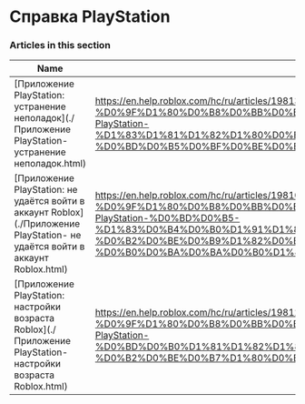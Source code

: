 # Справка PlayStation  
### Articles in this section
Name|URL
-|-
[Приложение PlayStation: устранение неполадок](./Приложение PlayStation- устранение неполадок.html) |https://en.help.roblox.com/hc/ru/articles/19813337433620-%D0%9F%D1%80%D0%B8%D0%BB%D0%BE%D0%B6%D0%B5%D0%BD%D0%B8%D0%B5-PlayStation-%D1%83%D1%81%D1%82%D1%80%D0%B0%D0%BD%D0%B5%D0%BD%D0%B8%D0%B5-%D0%BD%D0%B5%D0%BF%D0%BE%D0%BB%D0%B0%D0%B4%D0%BE%D0%BA
[Приложение PlayStation: не удаётся войти в аккаунт Roblox](./Приложение PlayStation- не удаётся войти в аккаунт Roblox.html) |https://en.help.roblox.com/hc/ru/articles/19810672663572-%D0%9F%D1%80%D0%B8%D0%BB%D0%BE%D0%B6%D0%B5%D0%BD%D0%B8%D0%B5-PlayStation-%D0%BD%D0%B5-%D1%83%D0%B4%D0%B0%D1%91%D1%82%D1%81%D1%8F-%D0%B2%D0%BE%D0%B9%D1%82%D0%B8-%D0%B2-%D0%B0%D0%BA%D0%BA%D0%B0%D1%83%D0%BD%D1%82-Roblox
[Приложение PlayStation: настройки возраста Roblox](./Приложение PlayStation- настройки возраста Roblox.html) |https://en.help.roblox.com/hc/ru/articles/19812986896532-%D0%9F%D1%80%D0%B8%D0%BB%D0%BE%D0%B6%D0%B5%D0%BD%D0%B8%D0%B5-PlayStation-%D0%BD%D0%B0%D1%81%D1%82%D1%80%D0%BE%D0%B9%D0%BA%D0%B8-%D0%B2%D0%BE%D0%B7%D1%80%D0%B0%D1%81%D1%82%D0%B0-Roblox